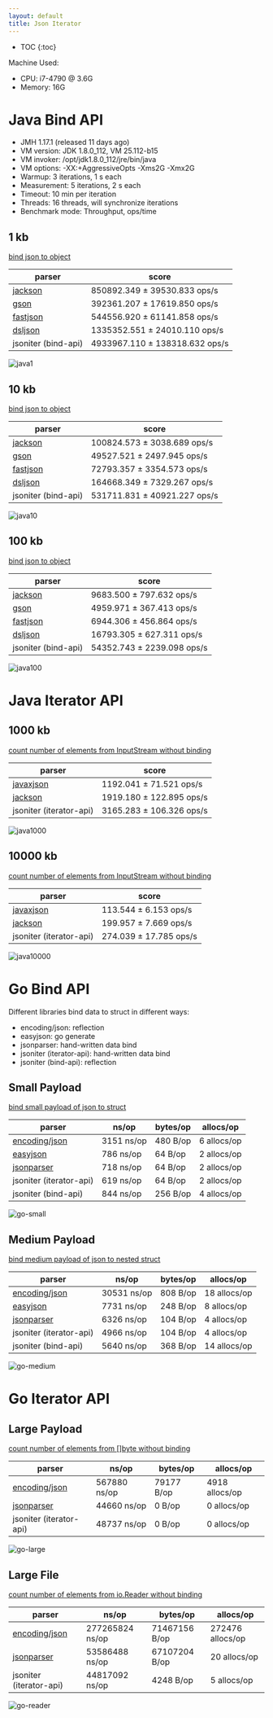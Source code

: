 ```yaml
---
layout: default
title: Json Iterator
---
```


* TOC
{:toc}

Machine Used:

* CPU: i7-4790 @ 3.6G
* Memory: 16G

# Java Bind API

* JMH 1.17.1 (released 11 days ago)
* VM version: JDK 1.8.0_112, VM 25.112-b15
* VM invoker: /opt/jdk1.8.0_112/jre/bin/java
* VM options: -XX:+AggressiveOpts -Xms2G -Xmx2G
* Warmup: 3 iterations, 1 s each
* Measurement: 5 iterations, 2 s each
* Timeout: 10 min per iteration
* Threads: 16 threads, will synchronize iterations
* Benchmark mode: Throughput, ops/time

## 1 kb

[bind json to object](https://github.com/json-iterator/java-json-benchmark/blob/master/src/main/java/com/github/fabienrenaud/jjb/databind/Deserialization.java)

| parser | score |
| ---    | ---   |
| [jackson]  | 850892.349 ± 39530.833  ops/s |
| [gson]     | 392361.207 ± 17619.850  ops/s |
| [fastjson] | 544556.920 ± 61141.858  ops/s |
| [dsljson]  | 1335352.551 ± 24010.110  ops/s |
| jsoniter (bind-api) | 4933967.110 ± 138318.632  ops/s |

![java1](http://jsoniter.com/benchmarks/java1.png)

## 10 kb

[bind json to object](https://github.com/json-iterator/java-json-benchmark/blob/master/src/main/java/com/github/fabienrenaud/jjb/databind/Deserialization.java)

| parser | score |
| ---    | ---   |
| [jackson]  | 100824.573 ± 3038.689  ops/s |
| [gson]     | 49527.521 ± 2497.945  ops/s |
| [fastjson] | 72793.357 ± 3354.573  ops/s |
| [dsljson]  | 164668.349 ±  7329.267  ops/s |
| jsoniter (bind-api) | 531711.831 ± 40921.227  ops/s |

![java10](http://jsoniter.com/benchmarks/java10.png)

## 100 kb

[bind json to object](https://github.com/json-iterator/java-json-benchmark/blob/master/src/main/java/com/github/fabienrenaud/jjb/databind/Deserialization.java)

| parser | score |
| ---    | ---   |
| [jackson]  | 9683.500 ±  797.632  ops/s |
| [gson]     | 4959.971 ±  367.413  ops/s |
| [fastjson] | 6944.306 ±  456.864  ops/s |
| [dsljson]  | 16793.305 ±  627.311  ops/s |
| jsoniter (bind-api) | 54352.743 ± 2239.098  ops/s |

![java100](http://jsoniter.com/benchmarks/java100.png)

# Java Iterator API

## 1000 kb

[count number of elements from InputStream without binding](https://github.com/json-iterator/java-json-benchmark/blob/master/src/main/java/com/github/fabienrenaud/jjb/stream/UsersStreamDeserializer.java#L352)

| parser    | score |
| ---       | ---   |
| [javaxjson] | 1192.041 ± 71.521  ops/s  |
| [jackson]   | 1919.180 ± 122.895  ops/s |
| jsoniter (iterator-api) | 3165.283 ± 106.326  ops/s |

![java1000](http://jsoniter.com/benchmarks/java1000.png)

## 10000 kb

[count number of elements from InputStream without binding](https://github.com/json-iterator/java-json-benchmark/blob/master/src/main/java/com/github/fabienrenaud/jjb/stream/UsersStreamDeserializer.java#L352)

| parser    | score |
| ---       | ---   |
| [javaxjson] | 113.544 ±  6.153  ops/s |
| [jackson]   | 199.957 ±  7.669  ops/s |
| jsoniter (iterator-api) | 274.039 ± 17.785  ops/s |

![java10000](http://jsoniter.com/benchmarks/java10000.png)

# Go Bind API

Different libraries bind data to struct in different ways:

* encoding/json: reflection
* easyjson: go generate
* jsonparser: hand-written data bind
* jsoniter (iterator-api): hand-written data bind
* jsoniter (bind-api): reflection

## Small Payload

[bind small payload of json to struct](https://github.com/json-iterator/go-benchmark/blob/master/src/github.com/json-iterator/go-benchmark/benchmark_small_payload_test.go)

| parser                  | ns/op      | bytes/op | allocs/op   |
| ---                     | ---        | ---      | ---         |
| [encoding/json]           | 3151 ns/op | 480 B/op |	6 allocs/op |
| [easyjson]                | 786 ns/op	 | 64 B/op	| 2 allocs/op |
| [jsonparser]              | 718 ns/op	 | 64 B/op  | 2 allocs/op |
| jsoniter (iterator-api) | 619 ns/op  | 64 B/op  | 2 allocs/op |
| jsoniter (bind-api)     | 844 ns/op  | 256 B/op | 4 allocs/op |

![go-small](http://jsoniter.com/benchmarks/go-small.png)

## Medium Payload

[bind medium payload of json to nested struct](https://github.com/json-iterator/go-benchmark/blob/master/src/github.com/json-iterator/go-benchmark/benchmark_medium_payload_test.go)

| parser                  | ns/op       | bytes/op | allocs/op    |
| ---                     | ---         | ---      | ---          |
| [encoding/json]           | 30531 ns/op	| 808 B/op | 18 allocs/op |
| [easyjson]                | 7731 ns/op  | 248 B/op | 8 allocs/op  |
| [jsonparser]              | 6326 ns/op  | 104 B/op | 4 allocs/op  |
| jsoniter (iterator-api) | 4966 ns/op	| 104 B/op | 4 allocs/op  |
| jsoniter (bind-api)     | 5640 ns/op  | 368 B/op | 14 allocs/op |

![go-medium](http://jsoniter.com/benchmarks/go-medium.png)

# Go Iterator API

## Large Payload

[count number of elements from []byte without binding](https://github.com/json-iterator/go-benchmark/blob/master/src/github.com/json-iterator/go-benchmark/benchmark_large_payload_test.go)

| parser                  | ns/op          | bytes/op   | allocs/op      |
| ---                     | ---            | ---        | ---            |
| [encoding/json]           | 567880 ns/op	 | 79177 B/op | 4918 allocs/op |
| [jsonparser]              | 44660 ns/op	   | 0 B/op	    | 0 allocs/op    |
| jsoniter (iterator-api) | 48737 ns/op    | 0 B/op     | 0 allocs/op    |

![go-large](http://jsoniter.com/benchmarks/go-large.png)

## Large File

[count number of elements from io.Reader without binding](https://github.com/json-iterator/go-benchmark/blob/master/src/github.com/json-iterator/go-benchmark/large_file_test.go)

| parser                  | ns/op           | bytes/op      | allocs/op        |
| ---                     | ---             | ---           | ---              |
| [encoding/json]           | 277265824 ns/op	| 71467156 B/op	| 272476 allocs/op |
| [jsonparser]              | 53586488 ns/op	| 67107204 B/op | 20 allocs/op     |
| jsoniter (iterator-api) | 44817092 ns/op  | 4248 B/op     | 5 allocs/op      |

![go-reader](http://jsoniter.com/benchmarks/go-reader.png)

[jackson]: https://github.com/FasterXML/jackson-databind
[gson]: https://github.com/google/gson
[fastjson]: https://github.com/alibaba/fastjson
[dsljson]: https://github.com/ngs-doo/dsl-json
[javaxjson]: https://jsonp.java.net/
[encoding/json]: https://golang.org/pkg/encoding/json/
[easyjson]: https://github.com/mailru/easyjson
[jsonparser]: https://github.com/buger/jsonparser
